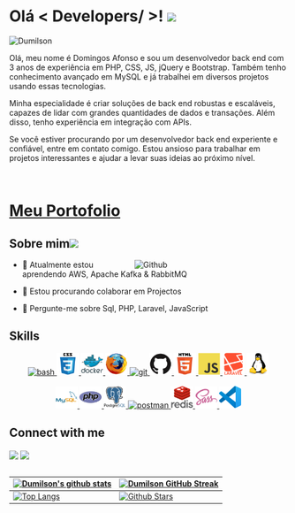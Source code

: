 <h1> Olá < Developers/ >! <img src = "https://raw.githubusercontent.com/MartinHeinz/MartinHeinz/master/wave.gif" width = 30px> </h1>
<p align='center'>
</p>
    
 <p align="left"> <img src="https://komarev.com/ghpvc/?username=Dumilson&label=Profile%20views&color=0e75b6&style=flat" alt="Dumilson" /> </p>


<div size='20px'>Olá, meu nome é Domingos  Afonso e sou um desenvolvedor back end com 3 anos de experiência em PHP, CSS, JS, jQuery e Bootstrap. Também tenho conhecimento avançado em MySQL e já trabalhei em diversos projetos usando essas tecnologias.

Minha especialidade é criar soluções de back end robustas e escaláveis, capazes de lidar com grandes quantidades de dados e transações. Além disso, tenho experiência em integração com APIs.


Se você estiver procurando por um desenvolvedor back end experiente e confiável, entre em contato comigo. Estou ansioso para trabalhar em projetos interessantes e ajudar a levar suas ideias ao próximo nível.
    
<br>
 
<h1><a href="http://domingosbraganha.tech/">Meu Portofolio</a></h1>
</div>

<h2> Sobre mim<img src = "https://media0.giphy.com/media/KDDpcKigbfFpnejZs6/giphy.gif?cid=ecf05e47oy6f4zjs8g1qoiystc56cu7r9tb8a1fe76e05oty&rid=giphy.gif" width = 100px></h2>

<img width="55%" align="right" alt="Github" src="https://raw.githubusercontent.com/onimur/.github/master/.resources/git-header.svg" />

  
- 🌱 Atualmente estou aprendendo AWS, Apache Kafka & RabbitMQ
  
- 👯 Estou procurando colaborar em Projectos
  
- 💬 Pergunte-me sobre Sql, PHP, Laravel, JavaScript
  

<h2> Skills </h2>

<p align="center"> 
    <a href="https://www.gnu.org/software/bash/" target="_blank">
        <img src="https://www.vectorlogo.zone/logos/gnu_bash/gnu_bash-icon.svg" alt="bash" width="40" height="40"/>
    </a>
    <a href="https://www.w3schools.com/css/" target="_blank">
        <img src="https://raw.githubusercontent.com/devicons/devicon/master/icons/css3/css3-original-wordmark.svg" alt="css3" width="40" height="40"/>
    </a>
    <a href="https://www.docker.com/" target="_blank">
        <img src="https://raw.githubusercontent.com/devicons/devicon/master/icons/docker/docker-original-wordmark.svg" alt="docker" width="40" height="40"/>
    </a>
    <a href="https://www.mozilla.org/en-US/firefox/" target="_blank">
        <img src="https://raw.githubusercontent.com/devicons/devicon/master/icons/firefox/firefox-original.svg" alt="firefox" width="40" height="40"/>
    </a>
    <a href="https://git-scm.com/" target="_blank">
        <img src="https://www.vectorlogo.zone/logos/git-scm/git-scm-icon.svg" alt="git" width="40" height="40"/>
    </a>
    <a href="https://github.com/" target="_blank">
        <img src="https://raw.githubusercontent.com/devicons/devicon/master/icons/github/github-original.svg" alt="github" width="40" height="40"/>
    </a>
    <a href="https://www.w3.org/html/" target="_blank">
        <img src="https://raw.githubusercontent.com/devicons/devicon/master/icons/html5/html5-original-wordmark.svg" alt="html5" width="40" height="40"/>
    </a>
    <a href="https://developer.mozilla.org/en-US/docs/Web/JavaScript" target="_blank">
        <img src="https://raw.githubusercontent.com/devicons/devicon/master/icons/javascript/javascript-original.svg" alt="javascript" width="40" height="40"/>
    </a>
    <a href="https://laravel.com/" target="_blank">
        <img src="https://raw.githubusercontent.com/devicons/devicon/master/icons/laravel/laravel-plain-wordmark.svg" alt="laravel" width="40" height="40"/>
    </a>
    <a href="https://www.linux.org/" target="_blank">
        <img src="https://raw.githubusercontent.com/devicons/devicon/master/icons/linux/linux-original.svg" alt="linux" width="40" height="40"/>
    </a>
    <br/>
    <br/>
    <a href="https://www.mysql.com/" target="_blank">
        <img src="https://raw.githubusercontent.com/devicons/devicon/master/icons/mysql/mysql-original-wordmark.svg" alt="mysql" width="40" height="40"/>
    </a>
    <a href="https://www.php.net" target="_blank">
        <img src="https://raw.githubusercontent.com/devicons/devicon/master/icons/php/php-original.svg" alt="php" width="40" height="40"/>
    </a>
    <a href="https://www.postgresql.org" target="_blank">
        <img src="https://raw.githubusercontent.com/devicons/devicon/master/icons/postgresql/postgresql-original-wordmark.svg" alt="postgresql" width="40" height="40"/>
    </a>
    <a href="https://postman.com" target="_blank">
        <img src="https://www.vectorlogo.zone/logos/getpostman/getpostman-icon.svg" alt="postman" width="40" height="40"/>
    </a>
    <a href="https://redis.io" target="_blank">
        <img src="https://raw.githubusercontent.com/devicons/devicon/master/icons/redis/redis-original-wordmark.svg" alt="redis" width="40" height="40"/>
    </a>
    <a href="https://sass-lang.com" target="_blank">
        <img src="https://raw.githubusercontent.com/devicons/devicon/master/icons/sass/sass-original.svg" alt="sass" width="40" height="40"/>
    </a>
    <a href="https://code.visualstudio.com/" target="_blank">
        <img src="https://raw.githubusercontent.com/devicons/devicon/master/icons/vscode/vscode-original.svg" alt="vscode" width="40" height="40"/>
    </a>
</p>



<h2> Connect with me </h2>
<a href = 'https://www.linkedin.com/in/domingos-braganha-afonso-a016521b8/'> <img width = '32px' align= 'center' src="https://raw.githubusercontent.com/rahulbanerjee26/githubAboutMeGenerator/main/icons/linked-in-alt.svg"/></a> 
<a href = 'https://www.twitter.com/DrCode8'> <img width = '32px' align= 'center' src="https://raw.githubusercontent.com/rahulbanerjee26/githubAboutMeGenerator/main/icons/twitter.svg"/>  
<br>
<br>


| ![Dumilson's github stats](https://github-readme-stats.vercel.app/api?username=Dumilson&show_icons=true&theme=tokyonight) | ![Dumilson GitHub Streak](https://github-readme-streak-stats.herokuapp.com/?user=Dumilson&theme=tokyonight) |
| --- | --- |
| ![Top Langs](https://github-readme-stats.vercel.app/api/top-langs/?username=Dumilson&theme=tokyonight) | ![Github Stars](https://github-readme-stats.vercel.app/api?username=Dumilson&show_icons=true&locale=en&count_private=true&hide_rank=true&custom_title=My%20GitHub%20Stats&disable_animations=true&theme=tokyonight) |




